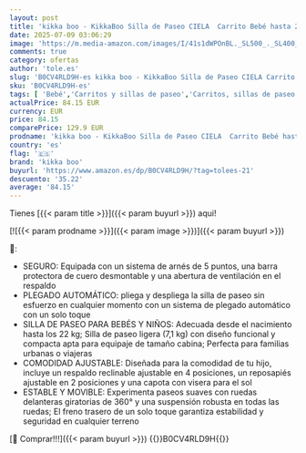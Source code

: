 ```yaml
---
layout: post
title: 'kikka boo - KikkaBoo Silla de Paseo CIELA  Carrito Bebé hasta 22 kg  Plegado Automático  Posición Reclinada  Superligero  Compacto  Tamaño de Cabina  Negro'
date: 2025-07-09 03:06:29
image: 'https://m.media-amazon.com/images/I/41s1dWPOnBL._SL500_._SL400_.jpg'
comments: true
category: ofertas
author: 'tole.es'
slug: 'B0CV4RLD9H-es kikka boo - KikkaBoo Silla de Paseo CIELA Carrito Bebé...'
sku: 'B0CV4RLD9H-es'
tags: [ 'Bebé','Carritos y sillas de paseo','Carritos, sillas de paseo y accesorios','Sillas de paseo','bebé','kikka boo','🇪🇸', ]
actualPrice: 84.15 EUR
currency: EUR
price: 84.15
comparePrice: 129.9 EUR
prodname: 'kikka boo - KikkaBoo Silla de Paseo CIELA  Carrito Bebé hasta 22 kg  Plegado Automático  Posición Reclinada  Superligero  Compacto  Tamaño de Cabina  Negro'
country: 'es'
flag: '🇪🇸'
brand: 'kikka boo'
buyurl: 'https://www.amazon.es/dp/B0CV4RLD9H/?tag=tolees-21'
descuento: '35.22'
average: '84.15'
---
```


Tienes [{{< param title >}}]({{< param buyurl >}}) aqui!

[![{{< param prodname >}}]({{< param image >}})]({{< param buyurl >}})

🔎:

- SEGURO: Equipada con un sistema de arnés de 5 puntos, una barra protectora de cuero desmontable y una abertura de ventilación en el respaldo
- PLEGADO AUTOMÁTICO: pliega y despliega la silla de paseo sin esfuerzo en cualquier momento con un sistema de plegado automático con un solo toque
- SILLA DE PASEO PARA BEBÉS Y NIÑOS: Adecuada desde el nacimiento hasta los 22 kg; Silla de paseo ligera (7,1 kg) con diseño funcional y compacta apta para equipaje de tamaño cabina; Perfecta para familias urbanas o viajeras
- COMODIDAD AJUSTABLE: Diseñada para la comodidad de tu hijo, incluye un respaldo reclinable ajustable en 4 posiciones, un reposapiés ajustable en 2 posiciones y una capota con visera para el sol
- ESTABLE Y MOVIBLE: Experimenta paseos suaves con ruedas delanteras giratorias de 360° y una suspensión robusta en todas las ruedas; El freno trasero de un solo toque garantiza estabilidad y seguridad en cualquier terreno

[🛒 Comprar!!!]({{< param buyurl >}})
{{<world>}}B0CV4RLD9H{{</world>}}
